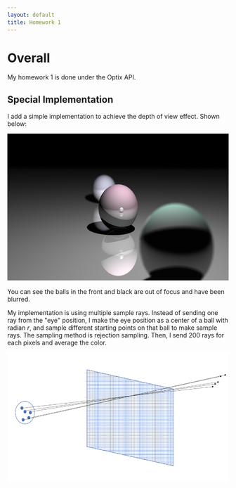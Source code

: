 ```yaml
---
layout: default
title: Homework 1
---
```


# Overall

My homework 1 is done under the Optix API.

## Special Implementation

I add a simple implementation to achieve the depth of view effect. Shown below:
<div style="text-align:center"><img src="figures/hw1/fig1.png" width="598" height="334"  /></div>

You can see the balls in the front and black are out of focus and have been blurred.

My implementation is using multiple sample rays. Instead of sending one ray from the "eye" position, I make the eye position as a center of a ball with radian $r$, and sample different starting points on that ball to make sample rays. The sampling method is rejection sampling. Then, I send 200 rays for each pixels and average the color.

<div style="text-align:center"><img src="figures/hw1/fig2.png" width="594" height="295"  /></div>